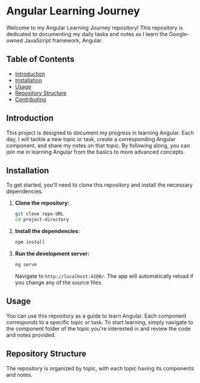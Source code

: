 # Angular Learning Journey

Welcome to my Angular Learning Journey repository! This repository is dedicated to documenting my daily tasks and notes as I learn the Google-owned JavaScript framework, Angular.

## Table of Contents

- [Introduction](#introduction)
- [Installation](#installation)
- [Usage](#usage)
- [Repository Structure](#repository-structure)
- [Contributing](#contributing)

## Introduction

This project is designed to document my progress in learning Angular. Each day, I will tackle a new topic or task, create a corresponding Angular component, and share my notes on that topic. By following along, you can join me in learning Angular from the basics to more advanced concepts.

## Installation

To get started, you'll need to clone this repository and install the necessary dependencies.

1. **Clone the repository:**

    ```bash
    git clone repo-URL
    cd project-directory
    ```

2. **Install the dependencies:**

    ```bash
    npm install
    ```

3. **Run the development server:**

    ```bash
    ng serve
    ```

    Navigate to `http://localhost:4200/`. The app will automatically reload if you change any of the source files.

## Usage

You can use this repository as a guide to learn Angular. Each component corresponds to a specific topic or task. To start learning, simply navigate to the component folder of the topic you're interested in and review the code and notes provided.

## Repository Structure

The repository is organized by topic, with each topic having its components and notes.

